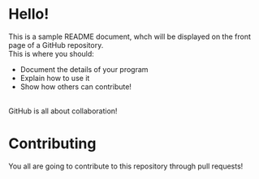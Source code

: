 # Hello!

This is a sample README document, whch will be displayed on the front page of a GitHub repository.<br>
This is where you should:
* Document the details of your program
* Explain how to use it
* Show how others can contribute!
<br>
GitHub is all about collaboration!

# Contributing

You all are going to contribute to this repository through pull requests!

